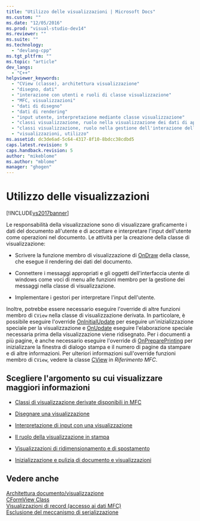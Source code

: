 ```yaml
---
title: "Utilizzo delle visualizzazioni | Microsoft Docs"
ms.custom: ""
ms.date: "12/05/2016"
ms.prod: "visual-studio-dev14"
ms.reviewer: ""
ms.suite: ""
ms.technology: 
  - "devlang-cpp"
ms.tgt_pltfrm: ""
ms.topic: "article"
dev_langs: 
  - "C++"
helpviewer_keywords: 
  - "CView (classe), architettura visualizzazione"
  - "disegno, dati"
  - "interazione con utenti e ruoli di classe visualizzazione"
  - "MFC, visualizzazioni"
  - "dati di disegno"
  - "dati di rendering"
  - "input utente, interpretazione mediante classe visualizzazione"
  - "classi visualizzazione, ruolo nella visualizzazione dei dati di applicazione"
  - "classi visualizzazione, ruolo nella gestione dell'interazione dell'utente"
  - "visualizzazioni, utilizzo"
ms.assetid: dc3de6ad-5c64-4317-8f10-8bdcc38cdbd5
caps.latest.revision: 9
caps.handback.revision: 5
author: "mikeblome"
ms.author: "mblome"
manager: "ghogen"
---
```

# Utilizzo delle visualizzazioni
[!INCLUDE[vs2017banner](../assembler/inline/includes/vs2017banner.md)]

Le responsabilità della visualizzazione sono di visualizzare graficamente i dati del documento all'utente e di accettare e interpretare l'input dell'utente come operazioni nel documento.  Le attività per la creazione della classe di visualizzazione:  
  
-   Scrivere la funzione membro di visualizzazione di [OnDraw](../Topic/CView::OnDraw.md) della classe, che esegue il rendering dei dati del documento.  
  
-   Connettere i messaggi appropriati e gli oggetti dell'interfaccia utente di windows come voci di menu alle funzioni membro per la gestione dei messaggi nella classe di visualizzazione.  
  
-   Implementare i gestori per interpretare l'input dell'utente.  
  
 Inoltre, potrebbe essere necessario eseguire l'override di altre funzioni membro di `CView` nella classe di visualizzazione derivata.  In particolare, è possibile eseguire l'override [OnInitialUpdate](../Topic/CView::OnInitialUpdate.md) per eseguire un'inizializzazione speciale per la visualizzazione e [OnUpdate](../Topic/CView::OnUpdate.md) eseguire l'elaborazione speciale necessaria prima della visualizzazione viene ridisegnato.  Per i documenti a più pagine, è anche necessario eseguire l'override di [OnPreparePrinting](../Topic/CView::OnPreparePrinting.md) per inizializzare la finestra di dialogo stampa e il numero di pagine da stampare e di altre informazioni.  Per ulteriori informazioni sull'override funzioni membro di `CView`, vedere la classe [CView](../mfc/reference/cview-class.md) in *Riferimento MFC*.  
  
## Scegliere l'argomento su cui visualizzare maggiori informazioni  
  
-   [Classi di visualizzazione derivate disponibili in MFC](../mfc/derived-view-classes-available-in-mfc.md)  
  
-   [Disegnare una visualizzazione](../mfc/drawing-in-a-view.md)  
  
-   [Interpretazione di input con una visualizzazione](../mfc/interpreting-user-input-through-a-view.md)  
  
-   [Il ruolo della visualizzazione in stampa](../mfc/role-of-the-view-in-printing.md)  
  
-   [Visualizzazioni di ridimensionamento e di spostamento](../mfc/scrolling-and-scaling-views.md)  
  
-   [Inizializzazione e pulizia di documento e visualizzazioni](../mfc/initializing-and-cleaning-up-documents-and-views.md)  
  
## Vedere anche  
 [Architettura documento\/visualizzazione](../mfc/document-view-architecture.md)   
 [CFormView Class](../mfc/reference/cformview-class.md)   
 [Visualizzazioni di record \(accesso ai dati MFC\)](../data/record-views-mfc-data-access.md)   
 [Esclusione del meccanismo di serializzazione](../mfc/bypassing-the-serialization-mechanism.md)